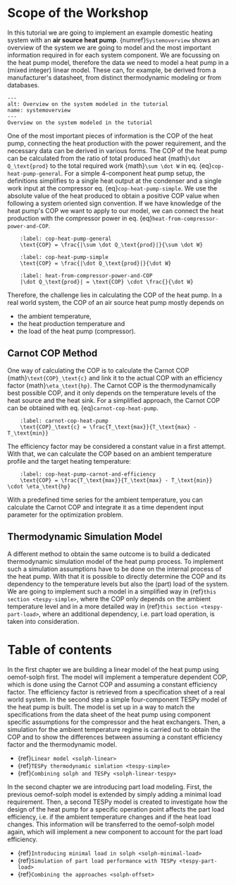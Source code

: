 # Scope of the Workshop

In this tutorial we are going to implement an example domestic heating system with an **air source heat pump**.
{numref}`Systemoverview` shows an overview of the system we are going to model and the most important information
required in for each system component. We are focussing on the heat pump model, therefore the data we need to model a
heat pump in a (mixed integer) linear model. These can, for example, be derived from a manufacturer's datasheet, from
distinct thermodynamic modeling or from databases.

```{figure} /figures/Systemoverview.svg
---
alt: Overview on the system modeled in the tutorial
name: systemoverview
---
Overview on the system modeled in the tutorial
```

One of the most important pieces of information is the COP of the heat pump, connecting the heat production with the
power requirement, and the necessary data can be derived in various forms. The COP of the heat pump can be calculated
from the ratio of total produced heat {math}`\dot Q_\text{prod}` to the total required work {math}`\sum \dot W` in eq.
{eq}`cop-heat-pump-general`. For a simple 4-component heat pump setup, the definitions simplifies to a single heat
output at the condenser and a single work input at the compressor eq. {eq}`cop-heat-pump-simple`. We use the absolute
value of the heat produced to obtain a positive COP value when following a system oriented sign convention. If we have
knowledge of the heat pump's COP we want to apply to our model, we can connect the heat production with the compressor
power in eq. {eq}`heat-from-compressor-power-and-COP`.

```{math}
    :label: cop-heat-pump-general
    \text{COP} = \frac{|\sum \dot Q_\text{prod}|}{\sum \dot W}
```

```{math}
    :label: cop-heat-pump-simple
    \text{COP} = \frac{|\dot Q_\text{prod}|}{\dot W}
```

```{math}
    :label: heat-from-compressor-power-and-COP
    |\dot Q_\text{prod}| = \text{COP} \cdot \frac{}{\dot W}
```

Therefore, the challenge lies in calculating the COP of the heat pump. In a real world system, the COP of an air source
heat pump mostly depends on

- the ambient temperature,
- the heat production temperature and
- the load of the heat pump (compressor).

## Carnot COP Method

One way of calculating the COP is to calculate the Carnot COP {math}`\text{COP}_\text{c}` and link it to the actual COP
with an efficiency factor {math}`\eta_\text{hp}`. The Carnot COP is the thermodynamically best possible COP, and it only
depends on the temperature levels of the heat source and the heat sink. For a simplified approach, the Carnot COP can be
obtained with eq. {eq}`carnot-cop-heat-pump`.

```{math}
    :label: carnot-cop-heat-pump
    \text{COP}_\text{c} = \frac{T_\text{max}}{T_\text{max} - T_\text{min}}
```

The efficiency factor may be considered a constant value in a first attempt. With that, we can calculate the COP based
on an ambient temperature profile and the target heating temperature:

```{math}
    :label: cop-heat-pump-carnot-and-efficiency
    \text{COP} = \frac{T_\text{max}}{T_\text{max} - T_\text{min}} \cdot \eta_\text{hp}
```

With a predefined time series for the ambient temperature, you can calculate the Carnot COP and integrate it as a time
dependent input parameter for the optimization problem.

## Thermodynamic Simulation Model

A different method to obtain the same outcome is to build a dedicated thermodynamic simulation model of the heat pump
process. To implement such a simulation assumptions have to be done on the internal process of the heat pump. With that
it is possible to directly determine the COP and its dependency to the temperature levels but also the (part) load of
the system. We are going to implement such a model in a simplified way in {ref}`this section <tespy-simple>`, where the
COP only depends on the ambient temperature level and in a more detailed way in {ref}`this section <tespy-part-load>`,
where an additional dependency, i.e. part load operation, is taken into consideration.

# Table of contents

In the first chapter we are building a linear model of the heat pump using oemof-solph first. The model will implement a
temperature dependent COP, which is done using the Carnot COP and assuming a constant efficiency factor. The efficiency
factor is retrieved from a specification sheet of a real world system. In the second step a simple four-component TESPy
model of the heat pump is built. The model is set up in a way to match the specifications from the data sheet of the
heat pump using component specific assumptions for the compressor and the heat exchangers. Then, a simulation for the
ambient temperature regime is carried out to obtain the COP and to show the differences between assuming a constant
efficiency factor and the thermodynamic model.

- {ref}`Linear model <solph-linear>`
- {ref}`TESPy thermodynamic simlation <tespy-simple>`
- {ref}`Combining solph and TESPy <solph-linear-tespy>`

In the second chapter we are introducing part load modeling. First, the previous oemof-solph model is extended by
simply adding a minimal load requirement. Then, a second TESPy model is created to investigate how the design of the
heat pump for a specific operation point affects the part load efficiency, i.e. if the ambient temperature changes and
if the heat load changes. This information will be transferred to the oemof-solph model again, which will implement a
new component to account for the part load efficiency.

- {ref}`Introducing minimal load in solph <solph-minimal-load>`
- {ref}`Simulation of part load performance with TESPy <tespy-part-load>`
- {ref}`Combining the approaches <solph-offset>`
